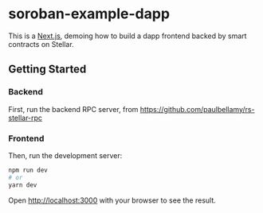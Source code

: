 # soroban-example-dapp

This is a [Next.js](https://nextjs.org/), demoing how to build a dapp frontend
backed by smart contracts on Stellar.

## Getting Started

### Backend

First, run the backend RPC server, from
https://github.com/paulbellamy/rs-stellar-rpc

### Frontend

Then, run the development server:

```bash
npm run dev
# or
yarn dev
```

Open [http://localhost:3000](http://localhost:3000) with your browser to see the result.
